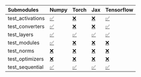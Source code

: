 | Submodules       | Numpy                                                                                                                           | Torch                                                                                                                           | Jax                                                                                                                             | Tensorflow                                                                                                                      |
|:-----------------|:--------------------------------------------------------------------------------------------------------------------------------|:--------------------------------------------------------------------------------------------------------------------------------|:--------------------------------------------------------------------------------------------------------------------------------|:--------------------------------------------------------------------------------------------------------------------------------|
| test_activations | <a href="https://github.com/unifyai/ivy/runs/8106838114?check_suite_focus=true" rel="noopener noreferrer" target="_blank">✅</a> | <a href="https://github.com/unifyai/ivy/runs/8106838531?check_suite_focus=true" rel="noopener noreferrer" target="_blank">❌</a> | <a href="https://github.com/unifyai/ivy/runs/8106838919?check_suite_focus=true" rel="noopener noreferrer" target="_blank">❌</a> | <a href="https://github.com/unifyai/ivy/runs/8106839342?check_suite_focus=true" rel="noopener noreferrer" target="_blank">✅</a> |
| test_converters  | <a href="https://github.com/unifyai/ivy/runs/8106838149?check_suite_focus=true" rel="noopener noreferrer" target="_blank">✅</a> | <a href="https://github.com/unifyai/ivy/runs/8106838593?check_suite_focus=true" rel="noopener noreferrer" target="_blank">❌</a> | <a href="https://github.com/unifyai/ivy/runs/8106838973?check_suite_focus=true" rel="noopener noreferrer" target="_blank">❌</a> | <a href="https://github.com/unifyai/ivy/runs/8106839386?check_suite_focus=true" rel="noopener noreferrer" target="_blank">✅</a> |
| test_layers      | <a href="https://github.com/unifyai/ivy/runs/8106838192?check_suite_focus=true" rel="noopener noreferrer" target="_blank">✅</a> | <a href="https://github.com/unifyai/ivy/runs/8106838655?check_suite_focus=true" rel="noopener noreferrer" target="_blank">✅</a> | <a href="https://github.com/unifyai/ivy/runs/8106839024?check_suite_focus=true" rel="noopener noreferrer" target="_blank">✅</a> | <a href="https://github.com/unifyai/ivy/runs/8106839446?check_suite_focus=true" rel="noopener noreferrer" target="_blank">✅</a> |
| test_modules     | <a href="https://github.com/unifyai/ivy/runs/8106838251?check_suite_focus=true" rel="noopener noreferrer" target="_blank">✅</a> | <a href="https://github.com/unifyai/ivy/runs/8106838708?check_suite_focus=true" rel="noopener noreferrer" target="_blank">❌</a> | <a href="https://github.com/unifyai/ivy/runs/8106839098?check_suite_focus=true" rel="noopener noreferrer" target="_blank">❌</a> | <a href="https://github.com/unifyai/ivy/runs/8106839518?check_suite_focus=true" rel="noopener noreferrer" target="_blank">❌</a> |
| test_norms       | <a href="https://github.com/unifyai/ivy/runs/8106838334?check_suite_focus=true" rel="noopener noreferrer" target="_blank">❌</a> | <a href="https://github.com/unifyai/ivy/runs/8106838750?check_suite_focus=true" rel="noopener noreferrer" target="_blank">❌</a> | <a href="https://github.com/unifyai/ivy/runs/8106839159?check_suite_focus=true" rel="noopener noreferrer" target="_blank">❌</a> | <a href="https://github.com/unifyai/ivy/runs/8106839602?check_suite_focus=true" rel="noopener noreferrer" target="_blank">❌</a> |
| test_optimizers  | <a href="https://github.com/unifyai/ivy/runs/8106838419?check_suite_focus=true" rel="noopener noreferrer" target="_blank">❌</a> | <a href="https://github.com/unifyai/ivy/runs/8106838809?check_suite_focus=true" rel="noopener noreferrer" target="_blank">❌</a> | <a href="https://github.com/unifyai/ivy/runs/8106839227?check_suite_focus=true" rel="noopener noreferrer" target="_blank">❌</a> | <a href="https://github.com/unifyai/ivy/runs/8106839732?check_suite_focus=true" rel="noopener noreferrer" target="_blank">❌</a> |
| test_sequential  | <a href="https://github.com/unifyai/ivy/runs/8106838479?check_suite_focus=true" rel="noopener noreferrer" target="_blank">✅</a> | <a href="https://github.com/unifyai/ivy/runs/8106838872?check_suite_focus=true" rel="noopener noreferrer" target="_blank">✅</a> | <a href="https://github.com/unifyai/ivy/runs/8106839292?check_suite_focus=true" rel="noopener noreferrer" target="_blank">✅</a> | <a href="https://github.com/unifyai/ivy/runs/8106839875?check_suite_focus=true" rel="noopener noreferrer" target="_blank">✅</a> |